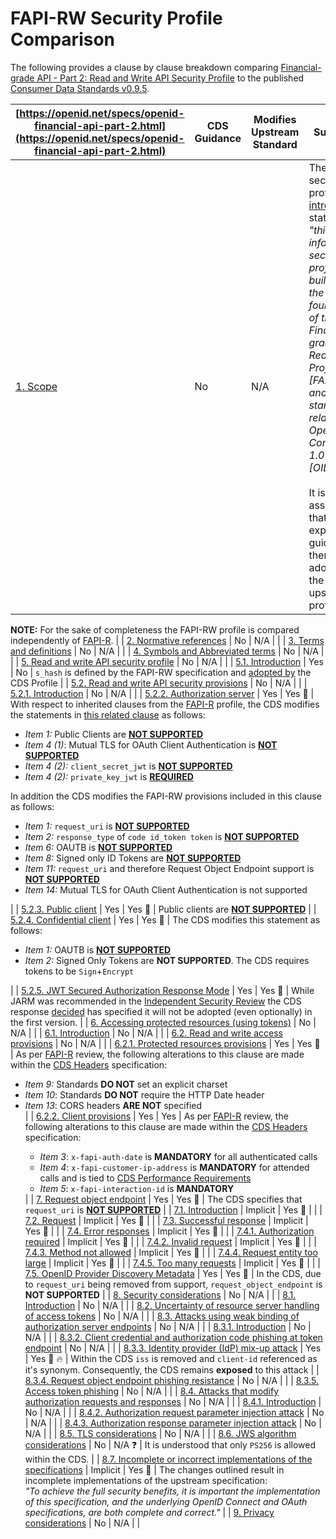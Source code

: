
# FAPI-RW Security Profile Comparison

The following provides a clause by clause breakdown comparing [Financial-grade API - Part 2: Read and Write API Security Profile](https://openid.net/specs/openid-financial-api-part-2.html) to the published [Consumer Data Standards v0.9.5](https://consumerdatastandardsaustralia.github.io/standards).

|  **[https://openid.net/specs/openid-financial-api-part-2.html](https://openid.net/specs/openid-financial-api-part-2.html)** | **CDS Guidance** | **Modifies Upstream Standard** | **Summary** |
| --- | --- | --- | --- |
|  [1. Scope](https://openid.net/specs/openid-financial-api-part-2.html#scope) | No | N/A | The CDS security profile [introduction](https://consumerdatastandardsaustralia.github.io/standards/#security-profile) states that *"this information security profile builds upon the foundations of the Financial-grade API Read Write Profile [FAPI-RW] and other standards relating to Open ID Connect 1.0 [OIDC]"*.<br/><br/>It is assumed that without explicit guidance there is adoption of the upstream profile. 
  
  
**NOTE:** For the sake of completeness the FAPI-RW profile is compared independently of [FAPI-R](fap-part1.md). |
|  [2. Normative references](https://openid.net/specs/openid-financial-api-part-2.html#normative-references) | No | N/A |  |
|  [3. Terms and definitions](https://openid.net/specs/openid-financial-api-part-2.html#terms-and-definitions) | No | N/A |  |
|  [4. Symbols and Abbreviated terms](https://openid.net/specs/openid-financial-api-part-2.html#symbols-and-abbreviated-terms) | No | N/A |  |
|  [5. Read and write API security profile](https://openid.net/specs/openid-financial-api-part-2.html#read-write-api-security-profile) | No | N/A |  |
|  [5.1. Introduction](https://openid.net/specs/openid-financial-api-part-2.html#introduction) | Yes | No | `s_hash` is defined by the FAPI-RW specification and [adopted by](https://consumerdatastandardsaustralia.github.io/standards/#tokens) the CDS Profile |
|  [5.2. Read and write API security provisions](https://openid.net/specs/openid-financial-api-part-2.html#read-and-write-api-security-provisions) | No | N/A |  |
|  [5.2.1. Introduction](https://openid.net/specs/openid-financial-api-part-2.html#introduction-1) | No | N/A |  |
|  [5.2.2. Authorization server](https://openid.net/specs/openid-financial-api-part-2.html#authorization-server) | Yes | Yes :stop_sign: | With respect to inherited clauses from the [FAPI-R](fapi-part1.md) profile, the CDS modifies the statements in [this related clause](https://openid.net/specs/openid-financial-api-part-1.html#authorization-server) as follows:<ul><li>*Item 1:* Public Clients are [**NOT SUPPORTED**](https://consumerdatastandardsaustralia.github.io/standards/#oidc-client-types)</li><li>*Item 4 (1)*: Mutual TLS for OAuth Client Authentication is [**NOT SUPPORTED**](https://consumerdatastandardsaustralia.github.io/standards/#client-authentication)</li><li>*Item 4 (2):* `client_secret_jwt` is [**NOT SUPPORTED**](https://consumerdatastandardsaustralia.github.io/standards/#authentication-flows)</li><li>*Item 4 (2):*  `private_key_jwt` is [**REQUIRED**](https://consumerdatastandardsaustralia.github.io/standards/#authentication-flows)</li></ul>In addition the CDS modifies the FAPI-RW provisions included in this clause as follows:<ul><li>*Item 1:* `request_uri` is **[NOT SUPPORTED](https://consumerdatastandardsaustralia.github.io/standards/#authentication-flows)**</li><li>*Item 2:* `response_type` of `code id_token token` is **[NOT SUPPORTED](https://consumerdatastandardsaustralia.github.io/standards/#authentication-flows)**</li><li>*Item 6:* OAUTB is **[NOT SUPPORTED](https://consumerdatastandardsaustralia.github.io/standards/#transaction-security)**</li><li>*Item 8:* Signed only ID Tokens are **[NOT SUPPORTED](https://consumerdatastandardsaustralia.github.io/standards/#tokens)**</li><li>*Item 11:* `request_uri` and therefore Request Object Endpoint support is **[NOT SUPPORTED](https://consumerdatastandardsaustralia.github.io/standards/#authentication-flows)**</li><li>*Item 14:* Mutual TLS for OAuth Client Authentication is not supported</li></ul> |
|  [5.2.3. Public client](https://openid.net/specs/openid-financial-api-part-2.html#public-client) | Yes | Yes :stop_sign: | Public clients are **[NOT SUPPORTED](https://consumerdatastandardsaustralia.github.io/standards/#oidc-client-types)** |
|  [5.2.4. Confidential client](https://openid.net/specs/openid-financial-api-part-2.html#confidential-client) | Yes | Yes :stop_sign: | The CDS modifies this statement as follows:<ul><li>*Item 1:* OAUTB is **[NOT SUPPORTED](https://consumerdatastandardsaustralia.github.io/standards/#transaction-security)**</li><li>*Item 2:* Signed Only Tokens are **NOT SUPPORTED**. The CDS requires tokens to be `Sign`+`Encrypt`</li></ul> |
|  [5.2.5. JWT Secured Authorization Response Mode](https://openid.net/specs/openid-financial-api-part-2.html#jwt-secured-authorization-response-mode) | Yes | Yes :stop_sign: | While JARM was recommended in the [Independent Security Review](https://github.com/ConsumerDataStandardsAustralia/standards/files/3401837/Consumer_Data_Right_Security_Review_Final.pdf) the CDS response [decided](https://github.com/ConsumerDataStandardsAustralia/standards/files/3401842/Decision.078.-.Independent.Information.Security.Review.pdf) has specified it will not be adopted (even optionally) in the first version. |
|  [6. Accessing protected resources (using tokens)](https://openid.net/specs/openid-financial-api-part-2.html#accessing-protected-resources-using-tokens) | No | N/A |  |
|  [6.1. Introduction](https://openid.net/specs/openid-financial-api-part-2.html#introduction-2) | No | N/A |  |
|  [6.2. Read and write access provisions](https://openid.net/specs/openid-financial-api-part-2.html#read-and-write-access-provisions) | No | N/A |  |
|  [6.2.1. Protected resources provisions](https://openid.net/specs/openid-financial-api-part-2.html#protected-resources-provisions) | Yes | Yes :stop_sign: | As per [FAPI-R](fapi-part1.md) review, the following alterations to this clause are made within the [CDS Headers](https://consumerdatastandardsaustralia.github.io/standards/#http-headers) specification:<ul><li>*Item 9:* Standards **DO NOT** set an explicit charset</li><li>*Item 10*: Standards **DO NOT** require the HTTP Date header</li><li>*Item 13*: CORS headers **ARE NOT** specified</li> |
|  [6.2.2. Client provisions](https://openid.net/specs/openid-financial-api-part-2.html#client-provisions) | Yes | Yes | As per [FAPI-R](fapi-part1.md) review, the following alterations to this clause are made within the [CDS Headers](https://consumerdatastandardsaustralia.github.io/standards/#http-headers) specification:<ul><li>*Item 3*: `x-fapi-auth-date` is **MANDATORY** for all authenticated calls</li><li>*Item 4*: `x-fapi-customer-ip-address` is **MANDATORY** for attended calls and is tied to [CDS Performance Requirements](https://consumerdatastandardsaustralia.github.io/standards/#performance-requirements)</li><li>*Item 5*: `x-fapi-interaction-id` is **MANDATORY**</li></ul> |
|  [7. Request object endpoint](https://openid.net/specs/openid-financial-api-part-2.html#request-object-endpoint) | Yes | Yes :stop_sign: | The CDS specifies that `request_uri`  is **[NOT SUPPORTED](https://consumerdatastandardsaustralia.github.io/standards/#authentication-flows)** |
|  [7.1. Introduction](https://openid.net/specs/openid-financial-api-part-2.html#introduction-3) | Implicit | Yes :stop_sign: |  |
|  [7.2. Request](https://openid.net/specs/openid-financial-api-part-2.html#request) | Implicit | Yes :stop_sign: |  |
|  [7.3. Successful response](https://openid.net/specs/openid-financial-api-part-2.html#successful-response) | Implicit | Yes :stop_sign: |  |
|  [7.4. Error responses](https://openid.net/specs/openid-financial-api-part-2.html#error-responses) | Implicit | Yes :stop_sign: |  |
|  [7.4.1. Authorization required](https://openid.net/specs/openid-financial-api-part-2.html#authorization-required) | Implicit | Yes :stop_sign: |  |
|  [7.4.2. Invalid request](https://openid.net/specs/openid-financial-api-part-2.html#invalid-request) | Implicit | Yes :stop_sign: |  |
|  [7.4.3. Method not allowed](https://openid.net/specs/openid-financial-api-part-2.html#method-not-allowed) | Implicit | Yes :stop_sign: |  |
|  [7.4.4. Request entity too large](https://openid.net/specs/openid-financial-api-part-2.html#request-entity-too-large) | Implicit | Yes :stop_sign: |  |
|  [7.4.5. Too many requests](https://openid.net/specs/openid-financial-api-part-2.html#too-many-requests) | Implicit | Yes :stop_sign: |  |
|  [7.5. OpenID Provider Discovery Metadata](https://openid.net/specs/openid-financial-api-part-2.html#openid-provider-discovery-metadata) | Yes | Yes :stop_sign: | In the CDS, due to `request_uri` being removed from support, `request_object_endpoint` is **NOT SUPPORTED** |
|  [8. Security considerations](https://openid.net/specs/openid-financial-api-part-2.html#security-considerations) | No | N/A |  |
|  [8.1. Introduction](https://openid.net/specs/openid-financial-api-part-2.html#introduction-4) | No | N/A |  |
|  [8.2. Uncertainty of resource server handling of access tokens](https://openid.net/specs/openid-financial-api-part-2.html#uncertainty-of-resource-server-handling-of-access-tokens) | No | N/A |  |
|  [8.3. Attacks using weak binding of authorization server endpoints](https://openid.net/specs/openid-financial-api-part-2.html#attacks-using-weak-binding-of-authorization-server-endpoints) | No | N/A |  |
|  [8.3.1. Introduction](https://openid.net/specs/openid-financial-api-part-2.html#introduction-5) | No | N/A |  |
|  [8.3.2. Client credential and authorization code phishing at token endpoint](https://openid.net/specs/openid-financial-api-part-2.html#client-credential-and-authorization-code-phishing-at-token-endpoint) | No | N/A |  |
|  [8.3.3. Identity provider (IdP) mix-up attack](https://openid.net/specs/openid-financial-api-part-2.html#identity-provider-idp-mix-up-attack) <a name="8.3.3"></a> | Yes | Yes :stop_sign: :fire: | Within the CDS `iss` is removed and `client-id` referenced as it's synonym. Consequently, the CDS remains **exposed** to this attack |
|  [8.3.4. Request object endpoint phishing resistance](https://openid.net/specs/openid-financial-api-part-2.html#request-object-endpoint-phishing-resistance) | No | N/A |  |
|  [8.3.5. Access token phishing](https://openid.net/specs/openid-financial-api-part-2.html#access-token-phishing) | No | N/A |  |
|  [8.4. Attacks that modify authorization requests and responses](https://openid.net/specs/openid-financial-api-part-2.html#attacks-that-modify-authorization-requests-and-responses) | No | N/A |  |
|  [8.4.1. Introduction](https://openid.net/specs/openid-financial-api-part-2.html#introduction-6) | No | N/A |  |
|  [8.4.2. Authorization request parameter injection attack](https://openid.net/specs/openid-financial-api-part-2.html#authorization-request-parameter-injection-attack) | No | N/A |  |
|  [8.4.3. Authorization response parameter injection attack](https://openid.net/specs/openid-financial-api-part-2.html#authorization-response-parameter-injection-attack) | No | N/A |  |
|  [8.5. TLS considerations](https://openid.net/specs/openid-financial-api-part-2.html#tls-considerations) | No | N/A |  |
|  [8.6. JWS algorithm considerations](https://openid.net/specs/openid-financial-api-part-2.html#jws-algorithm-considerations) | No | N/A :question: | It is understood that only `PS256` is allowed within the CDS. |
|  [8.7. Incomplete or incorrect implementations of the specifications](https://openid.net/specs/openid-financial-api-part-2.html#incomplete-or-incorrect-implementations-of-the-specifications) | Implicit | Yes :stop_sign: | The changes outlined result in incomplete implementations of the upstream specification: <br />*"To achieve the full security benefits, it is important the implementation of this specification, and the underlying OpenID Connect and OAuth specifications, are both complete and correct."* |
|  [9. Privacy considerations](https://openid.net/specs/openid-financial-api-part-2.html#privacy-considerations) | No | N/A |  |
